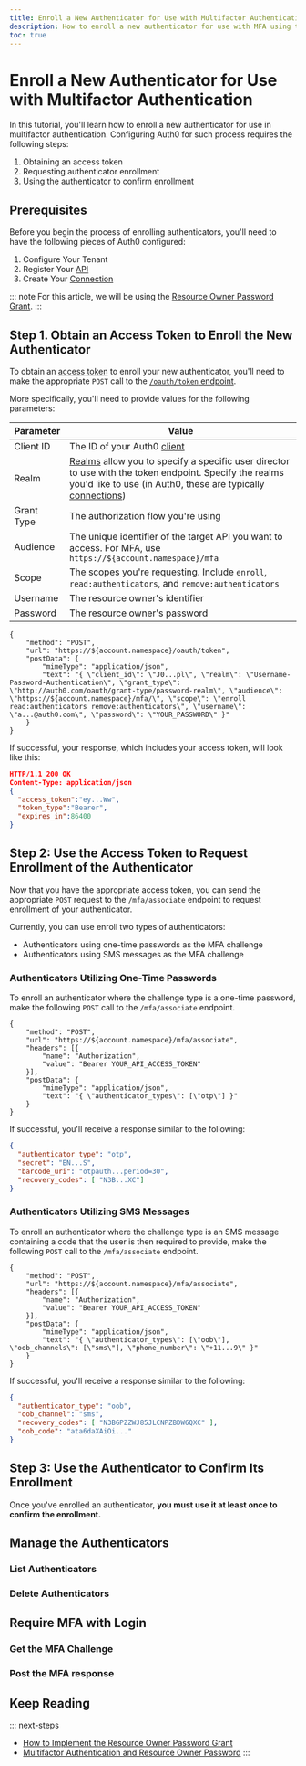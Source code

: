 ```yaml
---
title: Enroll a New Authenticator for Use with Multifactor Authentication
description: How to enroll a new authenticator for use with MFA using the new MFA API endpoints
toc: true
---
```

# Enroll a New Authenticator for Use with Multifactor Authentication

In this tutorial, you'll learn how to enroll a new authenticator for use in multifactor authentication. Configuring Auth0 for such process requires the following steps:

1. Obtaining an access token
2. Requesting authenticator enrollment
3. Using the authenticator to confirm enrollment

## Prerequisites

Before you begin the process of enrolling authenticators, you'll need to have the following pieces of Auth0 configured:

1. Configure Your Tenant
1. Register Your [API](https://auth0.com/docs/apis#how-to-configure-an-api-in-auth0)
1. Create Your [Connection](/connections/database)

::: note
For this article, we will be using the [Resource Owner Password Grant](/api-auth/tutorials/password-grant).
:::

## Step 1. Obtain an Access Token to Enroll the New Authenticator

To obtain an [access token](/tokens/access-token) to enroll your new authenticator, you'll need to make the appropriate `POST` call to the [`/oauth/token` endpoint](/api/authentication#resource-owner-password). 

More specifically, you'll need to provide values for the following parameters:

| Parameter | Value |
| - | - |
| Client ID | The ID of your Auth0 [client](/clients) |
| Realm | [Realms](/api-auth/grant/password#realm-support) allow you to specify a specific user director to use with the token endpoint. Specify the realms you'd like to use (in Auth0, these are typically [connections](/identityproviders)) |
| Grant Type | The authorization flow you're using |
| Audience | The unique identifier of the target API you want to access. For MFA, use `https://${account.namespace}/mfa` |
| Scope | The scopes you're requesting. Include `enroll`, `read:authenticators`, and `remove:authenticators` |
| Username | The resource owner's identifier |
| Password | The resource owner's password |

```har
{
	"method": "POST",
	"url": "https://${account.namespace}/oauth/token",
	"postData": {
		"mimeType": "application/json",
		"text": "{ \"client_id\": \"J0...pl\", \"realm\": \"Username-Password-Authentication\", \"grant_type\": \"http://auth0.com/oauth/grant-type/password-realm\", \"audience\": \"https://${account.namespace}/mfa/\", \"scope\": \"enroll read:authenticators remove:authenticators\", \"username\": \"a...@auth0.com\", \"password\": \"YOUR_PASSWORD\" }"
	}
}
```

If successful, your response, which includes your access token, will look like this:

```json
HTTP/1.1 200 OK
Content-Type: application/json
{
  "access_token":"ey...Ww",
  "token_type":"Bearer",
  "expires_in":86400
}
```

## Step 2: Use the Access Token to Request Enrollment of the Authenticator

Now that you have the appropriate access token, you can send the appropriate `POST` request to the `/mfa/associate` endpoint to request enrollment of your authenticator.

Currently, you can use enroll two types of authenticators:

* Authenticators using one-time passwords as the MFA challenge
* Authenticators using SMS messages as the MFA challenge

### Authenticators Utilizing One-Time Passwords

To enroll an authenticator where the challenge type is a one-time password, make the following `POST` call to the `/mfa/associate` endpoint.

```har
{
	"method": "POST",
	"url": "https://${account.namespace}/mfa/associate",
	"headers": [{
		"name": "Authorization",
		"value": "Bearer YOUR_API_ACCESS_TOKEN"
	}],
	"postData": {
		"mimeType": "application/json",
		"text": "{ \"authenticator_types\": [\"otp\"] }"
	}
}
```

If successful, you'll receive a response similar to the following:

```json
{
  "authenticator_type": "otp",
  "secret": "EN...S",
  "barcode_uri": "otpauth...period=30",
  "recovery_codes": [ "N3B...XC"]
}
```

### Authenticators Utilizing SMS Messages

To enroll an authenticator where the challenge type is an SMS message containing a code that the user is then required to provide, make the following `POST` call to the `/mfa/associate` endpoint.

```har
{
	"method": "POST",
	"url": "https://${account.namespace}/mfa/associate",
	"headers": [{
		"name": "Authorization",
		"value": "Bearer YOUR_API_ACCESS_TOKEN"
	}],
	"postData": {
		"mimeType": "application/json",
		"text": "{ \"authenticator_types\": [\"oob\"], \"oob_channels\": [\"sms\"], \"phone_number\": \"+11...9\" }"
	}
}
```

If successful, you'll receive a response similar to the following:

```json
{
  "authenticator_type": "oob",
  "oob_channel": "sms",
  "recovery_codes": [ "N3BGPZZWJ85JLCNPZBDW6QXC" ],
  "oob_code": "ata6daXAiOi..."
}
```

## Step 3: Use the Authenticator to Confirm Its Enrollment

Once you've enrolled an authenticator, **you must use it at least once to confirm the enrollment.** 



## Manage the Authenticators

### List Authenticators

### Delete Authenticators

## Require MFA with Login

### Get the MFA Challenge

### Post the MFA response

## Keep Reading

::: next-steps
* [How to Implement the Resource Owner Password Grant](/api-auth/tutorials/password-grant)
* [Multifactor Authentication and Resource Owner Password](/api-auth/tutorials/multifactor-resource-owner-password)
:::